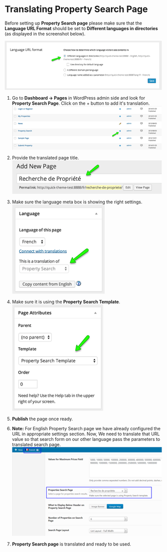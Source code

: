 # Translating Property Search Page

Before setting up **Property Search page** please make sure that the **Language URL Format** should be set to **Different languages in directories** (as displayed in the screenshot below). 

![Real Places Documentation](images/wpml/language-url-format.png)

1. Go to **Dashboard → Pages** in WordPress admin side and look for **Property Search Page**. Click on the + button to add it's translation. 
![Real Places Documentation](images/wpml/pages-section.png)

2. Provide the translated page title. 
![Real Places Documentation](images/wpml/translated-page-title.png)

3. Make sure the language meta box is showing the right settings. 
![Real Places Documentation](images/wpml/language-meta-box.png)

4. Make sure it is using the **Property Search Template**.<br>
![Real Places Documentation](images/wpml/property-search-template.png)

5. **Publish** the page once ready.

6. **Note:** For English Property Search page we have already configured the URL in appropriate settings section. Now, We need to translate that URL value so that search form on our other language pass the parameters to translated search page. 
![Real Places Documentation](images/wpml/46.png)

7. **Property Search page** is translated and ready to be used.
